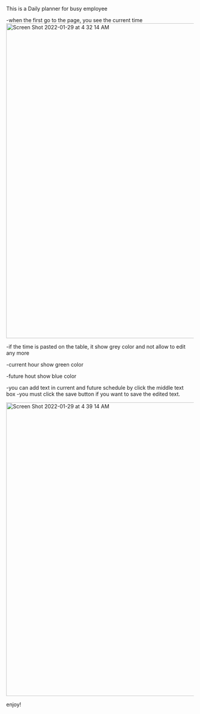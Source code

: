 
This is a Daily planner for busy employee

-when the first go to the page, you see the current time
<img width="844" alt="Screen Shot 2022-01-29 at 4 32 14 AM" src="https://user-images.githubusercontent.com/42502061/151661349-9a749ce1-1b59-41ed-b6f9-e5dd1d16902b.png">

-if the time is pasted on the table, it show grey color and not allow to edit any more

-current hour show green color

-future hout show blue color

-you can add text in current and future schedule by click the middle text box
-you must click the save button if you want to save the edited text.

<img width="787" alt="Screen Shot 2022-01-29 at 4 39 14 AM" src="https://user-images.githubusercontent.com/42502061/151661385-49bd7e5f-edf5-4df6-8fc9-d25f09ee78a3.png">


enjoy!


